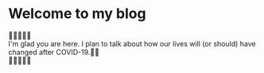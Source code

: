 # Welcome to my blog

:leaves::leaves::leaves::leaves::leaves:  
I'm glad you are here. I plan to talk about how our lives will (or should) have changed after COVID-19.:woman_juggling:  
:leaves::leaves::leaves::leaves::leaves:
